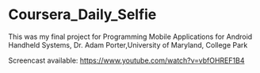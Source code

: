 # Coursera_Daily_Selfie

This was my final project for Programming Mobile Applications for Android Handheld Systems, Dr. Adam Porter,University of Maryland, College Park

Screencast available: https://www.youtube.com/watch?v=vbfOHREF1B4
